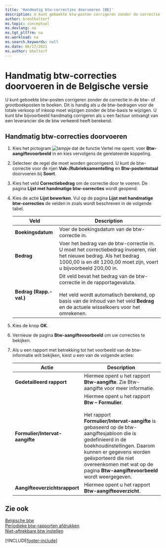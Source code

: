 ```yaml
---
title: 'Handmatig btw-correcties doorvoeren [BE]'
description: U kunt geboekte btw-posten corrigeren zonder de correctie in de btw- of grootboekposten te boeken.
author: brentholtorf
ms.topic: conceptual
ms.devlang: na
ms.tgt_pltfrm: na
ms.workload: na
ms.search.keywords: null
ms.date: 06/17/2021
ms.author: bholtorf
---
```

# Handmatig btw-correcties doorvoeren in de Belgische versie
U kunt geboekte btw-posten corrigeren zonder de correctie in de btw- of grootboekposten te boeken. Dit is handig als u de btw-bedragen voor de totale verkoop of inkoop moet wijzigen zonder de btw-basis te wijzigen. U kunt btw bijvoorbeeld handmatig corrigeren als u een factuur ontvangt van een leverancier die de btw verkeerd heeft berekend.  

## Handmatig btw-correcties doorvoeren  

1.  Kies het pictogram ![lampje dat de functie Vertel me opent.](../../media/ui-search/search_small.png "Vertel me wat u wilt doen") voer **Btw-aangiftevoorbeeld** in en kies vervolgens de gerelateerde koppeling.  
2.  Selecteer de regel die moet worden gecorrigeerd. U kunt de btw-correctie voor de rijen **Vak-/Rubrieksamentelling** en **Btw-postentotaal** doorvoeren bij **Soort**.  
3.  Kies het veld **Correctiebedrag** om de correctie door te voeren. De pagina **Lijst met handmatige btw-correcties** wordt geopend.  
4.  Kies de actie **Lijst bewerken**. Vul op de pagina **Lijst met handmatige btw-correcties** de velden in zoals wordt beschreven in de volgende tabel.  

    |Veld|Description|  
    |---------------------------------|---------------------------------------|  
    |**Boekingsdatum**|Voer de boekingsdatum van de btw-correctie in.|  
    |**Bedrag**|Voer het bedrag van de btw-correctie in. U moet het correctiebedrag invoeren, niet het nieuwe bedrag. Als het bedrag 1000,00 is en dit 1200,00 moet zijn, voert u bijvoorbeeld 200,00 in.|  
    |**Bedrag (Rapp.-val.)**|Dit veld bevat het bedrag van de btw-correctie in de rapportagevaluta.<br /><br /> Het veld wordt automatisch berekend, op basis van de inhoud van het veld **Bedrag** en de actuele wisselkoers voor het omrekenen.|  

5.  Kies de knop **OK**.  
6.  Vernieuw de pagina **Btw-aangiftevoorbeeld** om uw correcties te bekijken.  
7.  Als u een rapport met betrekking tot het voorbeeld van de btw-informatie wilt bekijken, kiest u een van de volgende acties:  

    |Actie|Description|  
    |------------|---------------------------------------|  
    |**Gedetailleerd rapport**|Hiermee opent u het rapport **Btw-aangifte**. Zie Btw-aangifte voor meer informatie.|  
    |**Formulier/Intervat-aangifte**|Hiermee opent u het rapport **Btw – Formulier**.<br /><br /> Het rapport **Formulier/Intervat-aangifte** is gebaseerd op de btw-aangiftesjabloon die is gedefinieerd in de boekhoudinstellingen. Daarom kunnen er gegevens worden geëxporteerd die niet overeenkomen met wat op de pagina **Btw-aangiftevoorbeeld** wordt weergegeven.|  
    |**Aangifteoverzichtsrapport**|Hiermee opent u het rapport **Btw-aangifteoverzicht**.|  

## Zie ook  
 [Belgische btw](belgian-vat.md)   
 [Periodieke btw-rapporten afdrukken](how-to-print-periodic-vat-reports.md)   
 [Niet-aftrekbare btw instellen](how-to-set-up-non-deductible-vat.md)


[!INCLUDE[footer-include](../../includes/footer-banner.md)]